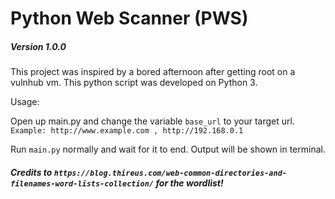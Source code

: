 # Python Web Scanner (PWS)

##### Version 1.0.0

This project was inspired by a bored afternoon after getting root on a vulnhub vm. This python script was developed on Python 3. 

Usage:

Open up main.py and change the variable `base_url` to your target url. `Example: http://www.example.com , http://192.168.0.1 `

Run `main.py` normally and wait for it to end. Output will be shown in terminal.


##### Credits to `https://blog.thireus.com/web-common-directories-and-filenames-word-lists-collection/`  for the wordlist! 


